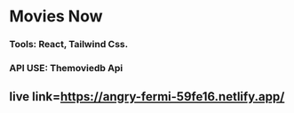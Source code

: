 # Movies Now

### Tools: React, Tailwind Css.
### API USE: Themoviedb Api

## live link=https://angry-fermi-59fe16.netlify.app/
